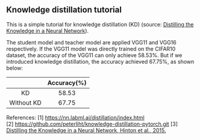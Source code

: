 ## Knowledge distillation tutorial
This is a simple tutorial for knowledge distillation (KD) (source: [Distilling the Knowledge in a Neural Network](https://arxiv.org/abs/1503.02531)). 

The student model and teacher model are applied VGG11 and VGG16 respectively. If the VGG11 model was directly trained on the CIFAR10 dataset, the accuracy of the VGG11 can only achieve 58.53%. But if we introduced knowledge distillation, the accuracy achieved 67.75%, as shown below:

|            | Accuracy(%) |
|:----------:|:-----------:|
|     KD     |    58.53    |
| Without KD |    67.75    |

References:
[1] https://nn.labml.ai/distillation/index.html  
[2] https://github.com/peterliht/knowledge-distillation-pytorch.git
[3] [Distilling the Knowledge in a Neural Network, Hinton et al., 2015.](https://arxiv.org/abs/1503.02531)
